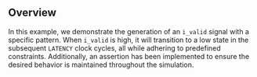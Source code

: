 ## Overview

In this example, we demonstrate the generation of an `i_valid` signal with a specific pattern. When `i_valid` is high, it will transition to a low state in the subsequent `LATENCY` clock cycles, all while adhering to predefined constraints. Additionally, an assertion has been implemented to ensure the desired behavior is maintained throughout the simulation.